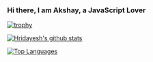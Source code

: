 ### Hi there, I am Akshay, a JavaScript Lover
[![trophy](https://github-profile-trophy.vercel.app/?username=akshay-js&theme=onedark)](https://github.com/ryo-ma/github-profile-trophy)



[![Hridayesh's github stats](https://github-readme-stats.vercel.app/api?username=akshay-js&count_private=true&show_icons=true&bg_color=#000&theme=cobalt)](https://github.com/anuraghazra/github-readme-stats)

[![Top Languages](https://github-readme-stats.vercel.app/api/top-langs/?username=akshay-js)](https://github.com/anuraghazra/github-readme-stats)
